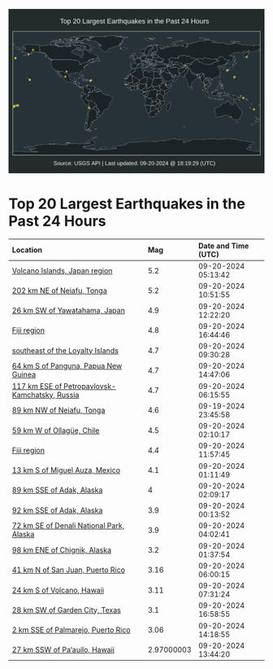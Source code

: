 ![Map](./map.png)

# Top 20 Largest Earthquakes in the Past 24 Hours

| Location | Mag | Date and Time (UTC) |
|:---|:---|:---|
| [Volcano Islands, Japan region](https://earthquake.usgs.gov/earthquakes/eventpage/us6000nt84) | 5.2 | 09-20-2024 05:13:42 |
| [202 km NE of Neiafu, Tonga](https://earthquake.usgs.gov/earthquakes/eventpage/us6000nt99) | 5.2 | 09-20-2024 10:51:55 |
| [26 km SW of Yawatahama, Japan](https://earthquake.usgs.gov/earthquakes/eventpage/us6000nt9k) | 4.9 | 09-20-2024 12:22:20 |
| [Fiji region](https://earthquake.usgs.gov/earthquakes/eventpage/us6000ntbr) | 4.8 | 09-20-2024 16:44:46 |
| [southeast of the Loyalty Islands](https://earthquake.usgs.gov/earthquakes/eventpage/usd0011v12) | 4.7 | 09-20-2024 09:30:28 |
| [64 km S of Panguna, Papua New Guinea](https://earthquake.usgs.gov/earthquakes/eventpage/us6000ntae) | 4.7 | 09-20-2024 14:47:06 |
| [117 km ESE of Petropavlovsk-Kamchatsky, Russia](https://earthquake.usgs.gov/earthquakes/eventpage/us6000nt8e) | 4.7 | 09-20-2024 06:15:55 |
| [89 km NW of Neiafu, Tonga](https://earthquake.usgs.gov/earthquakes/eventpage/us6000nt6a) | 4.6 | 09-19-2024 23:45:58 |
| [59 km W of Ollagüe, Chile](https://earthquake.usgs.gov/earthquakes/eventpage/us6000nt79) | 4.5 | 09-20-2024 02:10:17 |
| [Fiji region](https://earthquake.usgs.gov/earthquakes/eventpage/us6000nt9f) | 4.4 | 09-20-2024 11:57:45 |
| [13 km S of Miguel Auza, Mexico](https://earthquake.usgs.gov/earthquakes/eventpage/us6000nt73) | 4.1 | 09-20-2024 01:11:49 |
| [89 km SSE of Adak, Alaska](https://earthquake.usgs.gov/earthquakes/eventpage/us6000nt7d) | 4 | 09-20-2024 02:09:17 |
| [92 km SSE of Adak, Alaska](https://earthquake.usgs.gov/earthquakes/eventpage/ak024c4lyioo) | 3.9 | 09-20-2024 00:13:52 |
| [72 km SE of Denali National Park, Alaska](https://earthquake.usgs.gov/earthquakes/eventpage/ak024c4o9vb2) | 3.9 | 09-20-2024 04:02:41 |
| [98 km ENE of Chignik, Alaska](https://earthquake.usgs.gov/earthquakes/eventpage/ak024c4mp3o7) | 3.2 | 09-20-2024 01:37:54 |
| [41 km N of San Juan, Puerto Rico](https://earthquake.usgs.gov/earthquakes/eventpage/pr71460553) | 3.16 | 09-20-2024 06:00:15 |
| [24 km S of Volcano, Hawaii](https://earthquake.usgs.gov/earthquakes/eventpage/hv74470867) | 3.11 | 09-20-2024 07:31:24 |
| [28 km SW of Garden City, Texas](https://earthquake.usgs.gov/earthquakes/eventpage/tx2024snux) | 3.1 | 09-20-2024 16:58:55 |
| [2 km SSE of Palmarejo, Puerto Rico](https://earthquake.usgs.gov/earthquakes/eventpage/pr71460558) | 3.06 | 09-20-2024 14:18:55 |
| [27 km SSW of Pa‘auilo, Hawaii](https://earthquake.usgs.gov/earthquakes/eventpage/hv74471062) | 2.97000003 | 09-20-2024 13:44:20 |
